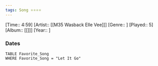 ```yaml
---
tags: Song ⭐⭐⭐⭐ 
---
```

[Time:: 4:59]
[Artist:: [[M35 Wasback Elle Vee]]]
[Genre:: ]
[Played:: 5]
[Album:: [[]]]
[Year:: ]
### Dates
````dataview
TABLE Favorite_Song
WHERE Favorite_Song = "Let It Go"
````
